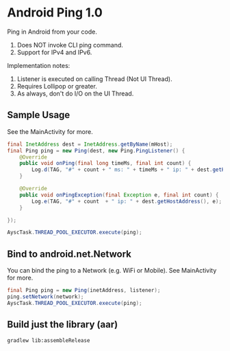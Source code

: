 # Android Ping 1.0
Ping in Android from your code.
1. Does NOT invoke CLI ping command.
2. Support for IPv4 and IPv6.

Implementation notes:
1. Listener is executed on calling Thread (Not UI Thread).
2. Requires Lollipop or greater.
3. As always, don't do I/O on the UI Thread.

## Sample Usage
See the MainActivity for more.
```Java
final InetAddress dest = InetAddress.getByName(mHost);
final Ping ping = new Ping(dest, new Ping.PingListener() {
    @Override
    public void onPing(final long timeMs, final int count) {
        Log.d(TAG, "#" + count + " ms: " + timeMs + " ip: " + dest.getHostAddress(), null);
    }

    @Override
    public void onPingException(final Exception e, final int count) {
        Log.e(TAG, "#" + count  + " ip: " + dest.getHostAddress(), e);
    }

});

AyscTask.THREAD_POOL_EXECUTOR.execute(ping);
```

## Bind to android.net.Network
You can bind the ping to a Network (e.g. WiFi or Mobile).   See MainActivity for more.
```Java
final Ping ping = new Ping(inetAddress, listener);
ping.setNetwork(network);
AyscTask.THREAD_POOL_EXECUTOR.execute(ping);
```
## Build just the library (aar)

    gradlew lib:assembleRelease
